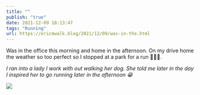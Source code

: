 ```yaml
---
title: ""
publish: "true"
date: 2021-12-09 18:13:47
tags: "Running"
url: https://ericmwalk.blog/2021/12/09/was-in-the.html
---
```


Was in the office this morning and home in the afternoon. On my drive home the weather so too perfect so I stopped at a park for a run 🏃🏻‍♂️.

_I ran into a lady I work with out walking her dog. She told me later in the day I inspired her to go running later in the afternoon 😁_

![](https://ericmwalk.blog/uploads/2021/61de37270d.jpg)